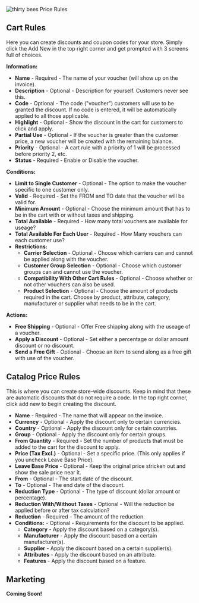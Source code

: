 
![thirty bees Price Rules]({{baseurl}}/thirtybees/images/merchants-guide/price-rules.jpg  "thirty bees Price Rules")

## Cart Rules

Here you can create discounts and coupon codes for your store.  Simply click the Add New in the top right corner and get prompted with 3 screens full of choices.

**Information:**

- **Name** - Required - The name of your voucher (will show up on the invoice).
- **Description** - Optional - Description for yourself.  Customers never see this.
- **Code** - Optional - The code ("voucher") customers will use to be granted the discount.  If no code is entered, it will be automatically applied to all those applicable.
- **Highlight** - Optional - Show the discount in the cart for customers to click and apply.
- **Partial Use** - Optional - If the voucher is greater than the customer price, a new voucher will be created with the remaining balance.
- **Priority** - Optional - A cart rule with a priority of 1 will be processed before priority 2, etc.
- **Status** - Required - Enable or Disable the voucher.

**Conditions:**

- **Limit to Single Customer** - Optional - The option to make the voucher specific to one customer only.
- **Valid** - Required - Set the FROM and TO date that the voucher will be valid for.
- **Minimum Amount** - Optional - Choose the minimum amount that has to be in the cart with or without taxes and shipping.
- **Total Available** - Required -  How many total vouchers are available for useage?
- **Total Available For Each User** - Required - How Many vouchers can each customer use?
- **Restrictions:**
  - **Carrier Selection** - Optional - Choose which carriers can and cannot be applied along with the voucher.
  - **Customer Group Selection** - Optional - Choose which customer groups can and cannot use the voucher.
  - **Compatibility With Other Cart Rules** - Optional - Choose whether or not other vouchers can also be used.
  - **Product Selection** - Optional - Choose the amount of products required in the cart.  Choose by product, attribute, category, manufacturer or supplier what needs to be in the cart.

**Actions:**

- **Free Shipping** - Optional - Offer Free shipping along with the useage of a voucher.
- **Apply a Discount** - Optional - Set either a percentage or dollar amount discount or no discount.
- **Send a Free Gift** - Optional - Choose an item to send along as a free gift with use of the voucher.

## Catalog Price Rules

This is where you can create store-wide discounts.  Keep in mind that these are automatic discounts that do not require a code.  In the top right corner, click add new to begin creating the discount.

- **Name** - Required - The name that will appear on the invoice.
- **Currency** - Optional - Apply the discount only to certain currencies.
- **Country** - Optional - Apply the discount only for certain countries.
- **Group** - Optional - Apply the discount only for certain groups.
- **From Quantity** - Required - Set the number of products that must be added to the cart for the discount to apply.
- **Price (Tax Excl.)** - Optional - Set a specific price. (This only applies if you uncheck Leave Base Price).
- **Leave Base Price** - Optional - Keep the original price stricken out and show the sale price near it.
- **From** - Optional - The start date of the discount.
- **To** - Optional - The end date of the discount.
- **Reduction Type** - Optional - The type of discount (dollar amount or percentage).
- **Reduction With/Without Taxes** - Optional - Will the reduction be applied before or after tax calculation?
- **Reduction** - Required - The amount of the reduction.
- **Conditions:** - Optional - Requirements for the discount to be applied.
  - **Category** - Apply the discount based on a category(s).
  - **Manufacturer** - Apply the discount based on a certain manufacturer(s).
  - **Supplier** - Apply the discount based on a certain supplier(s).
  - **Attributes** - Apply the discount based on an attribute.
  - **Features** - Apply the discount based on a feature.

## Marketing

**Coming Soon!**
